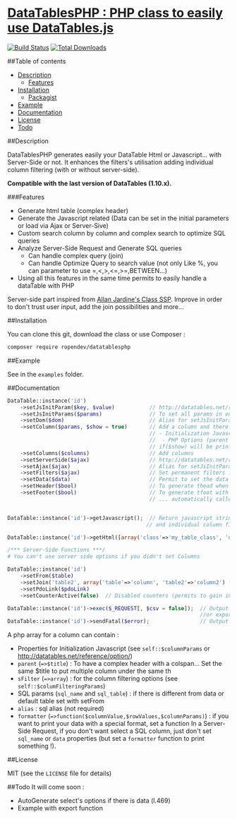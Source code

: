 [DataTablesPHP : PHP class to easily use DataTables.js](http://www.robin-d.fr/DataTablesPHP/)
================================================

[![Build Status](https://travis-ci.org/RobinDev/DataTablesPHP.svg?branch=master)](https://travis-ci.org/RobinDev/DataTablesPHP)
[![Total Downloads](https://img.shields.io/packagist/dt/ropendev/datatablesphp.svg?style=flat-square)](https://packagist.org/packages/ropendev/datatablesphp)

##Table of contents
* [Description](#description)
    * [Features](#features)
* [Installation](#installation)
    * [Packagist](https://packagist.org/packages/ropendev/datatablesphp)
* [Example](#example)
* [Documentation](#documentation)
* [License](#license)
* [Todo](#todo)

##Description

DataTablesPHP generates easily your DataTable Html or Javascript... with Server-Side or not. It enhances the filters's utilisation adding individual column filtering (with or without server-side).

**Compatible with the last version of DataTables (1.10.x).**

###Features
* Generate html table (complex header)
* Generate the Javascript related (Data can be set in the initial parameters or load via Ajax or Server-Sive)
* Custom search column by column and complex search to optimize SQL queries
* Analyze Server-Side Request and Generate SQL queries
    * Can handle complex query (join)
    * Can handle Optimize Query to search value (not only Like %, you can parameter to use =,<,>,<=,>=,BETWEEN...)
* Using all this features in the same time permits to easily handle a dataTable with PHP

Server-side part inspired from [Allan Jardine's Class SSP](https://github.com/DataTables/DataTables/blob/master/examples/server_side/scripts/ssp.class.php). Improve in order to don't trust user input, add the join possibilities and more...

##Installation

You can clone this git, download the class or use Composer :
```bash
composer require ropendev/datatablesphp
```

##Example

See in the `examples` folder.

##Documentation
```php
DataTable::instance('id')
    ->setJsInitParam($key, $value)           // http://datatables.net/reference/option/
    ->setJsInitParams($params)               // To set all params in one time
    ->setDom($dom)                           // Alias for setJsInitParameter('dom', $dom)
    ->setColumn($params, $show = true)       // Add a column and there options to the table:
                                             // - Initialization Javascript Options (see the doc : DataTables.net > Refererences > Column)
                                             //  - PHP Options (parent for complex header, sFilter, sql_table, sqlFilter... see l.169)
                                             // if($show) will be printed in the table else will only be load via ajax
    ->setColumns($columns)                   // Add columns
    ->setServerSide($ajax)                   // http://datatables.net/reference/option/ajax
    ->setAjax($ajax)                         // Alias for setJsInitParameter('ajax', $ajax)
    ->setFilters($ajax)                      // Set permanent filters for sql queries (where)
    ->setData($data)                         // Permit to set the data in the DataTables Javascript Initialization.
    ->setHeader($bool)                       // To generate thead when you will call getHtml
    ->setFooter($bool)                       // To generate tfoot with th empty when you will call getHtml.
                                             // ... automatically called if you have set individual column filters


DataTable::instance('id')->getJavascript();  // Return javascript string. It is not embeding JS Files from DataTables.js... only it activation
                                            // and individual column filtering stuff

DataTable::instance('id')->getHtml([array('class'=>'my_table_class', 'data-nuclear'=>'bomb')]);        // Return html table in a string

/*** Server-Side Functions ***/
# You can't use server side options if you didn't set Columns

DataTable::instance('id')
    ->setFrom($table)                                                                                                 // Name of the table to query
    ->setJoin('table2', array('table'=>'column', 'table2'=>'column2') [, $join = 'LEFT JOIN', $duplicate = false])    // Table to join
    ->setPdoLink($pdoLink)                                                                                            // Add PHP PDO class link
    ->setCounterActive(false)  // Disabled counters (permits to gain in performanche, think to change your infoFiltered)

DataTable::instance('id')->exec($_REQUEST[, $csv = false]);  // Output the json results
                                                             //or export to csv format (use setInitFilter before if you use Individual column Filters)
DataTable::instance('id')->sendFatal($error);                // Output an error
```

A php array for a column can contain :
* Properties for Initialization Javascript (see `self::$columnParams` or http://datatables.net/reference/option/)
* `parent` (`=>$title`) : To have a complex header with a colspan... Set the same $title to put multiple column under the same th
* `sFilter` (`=>array`) : for the column filtering options (see `self::$columFilteringParams`)
* SQL params (`sql_name` and `sql_table`) : if there is different from data or default table set with setFrom
* `alias` : sql alias (not required)
* `formatter` (`=>function($columnValue,$rowValues,$columnParams)`) : if you want to print your data with a special format, set a function
In a Server-Side Request, if you don't want select a SQL column, just don't set `sql_name` or `data` properties (but set a `formatter` function to print something !).

##License

MIT (see the `LICENSE` file for details)

##Todo
It will come soon :
* AutoGenerate select's options if there is data (l.469)
* Example with export function

